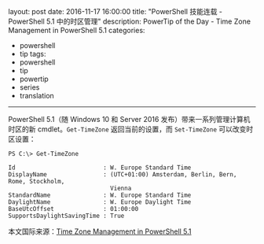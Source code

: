 ﻿layout: post
date: 2016-11-17 16:00:00
title: "PowerShell 技能连载 - PowerShell 5.1 中的时区管理"
description: PowerTip of the Day - Time Zone Management in PowerShell 5.1
categories:
- powershell
- tip
tags:
- powershell
- tip
- powertip
- series
- translation
---
PowerShell 5.1（随 Windows 10 和 Server 2016 发布）带来一系列管理计算机时区的新 cmdlet。`Get-TimeZone` 返回当前的设置，而 `Set-TimeZone` 可以改变时区设置：

    PS C:\> Get-TimeZone
    
    Id                         : W. Europe Standard Time
    DisplayName                : (UTC+01:00) Amsterdam, Berlin, Bern, Rome, Stockholm, 
                                 Vienna
    StandardName               : W. Europe Standard Time
    DaylightName               : W. Europe Daylight Time
    BaseUtcOffset              : 01:00:00
    SupportsDaylightSavingTime : True


<!--more-->
本文国际来源：[Time Zone Management in PowerShell 5.1](http://community.idera.com/powershell/powertips/b/tips/posts/time-zone-management-in-powershell-5-1)

